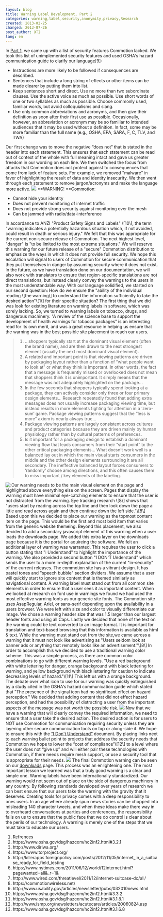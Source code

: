 ```yaml
---
layout: blog
title: Warning Label Development, Part 2
categories: warning,label,security,anonymity,privacy,Research
created: 2013-02-25
changed: 2013-07-26
post_author: OTI
lang: en
---
```

  In <a href="/blog/warning-label-development-part-1">Part 1</a>, we came up with a list of security features Commotion lacked. We took this list of unimplemented security features and used OSHA&#39;s hazard communication guide to clarify our language\[9\]:
<ul><li>Instructions are more likely to be followed if consequences are described.</li><li>Sentences that include a long string of effects or other items can be made clearer by putting them into list.</li><li>Keep sentences short and direct. Use no more than two subordinate clauses. Use the active voice as much as possible. Use short words of one or two syllables as much as possible. Choose commonly used, familiar words, but avoid colloquialisms and slang.</li><li>Use only common abbreviations and acronyms, and then give their definition as soon after their first use as possible. Occasionally, however, an abbreviation or acronym may be so familiar to intended audiences that it may be used without a definition. In fact, some may be more familiar than the full name (e.g., OSHA, EPA, SARA, F, C, TLV, and TWA)</li></ul>Our first change was to move the negative &ldquo;does not&rdquo; that is stated in the header into each statement. This ensures that each statement can be read out of context of the whole with full meaning intact and gave us greater freedom in our wording on each line. We then switched the focus from attacks that Commotion does not protect against to consequences that come from lack of feature sets. For example, we removed &quot;malware&quot; in favor of highlighting the result of data and identity insecurity. We then went through each statement to remove jargon/acronyms and make the language more active.
<img src="/files/warningTitle_0.png" />
**WARNING! **Commotion:
<ul><li>Cannot hide your identity</li><li>Does not prevent monitoring of internet traffic</li><li>Does not provide strong security against monitoring over the mesh</li><li>Can be jammed with radio/data-interference</li></ul>In accordance to ANZI &quot;Product Safety Signs and Labels&quot; \[10\], the term &quot;warning indicates a potentially hazardous situation which, if not avoided, could result in death or serious injury.&quot; We felt that this was appropriate for the current non-secure release of Commotion. The next highest level, &quot;danger&quot; is &quot;to be limited to the most extreme situations.&quot; We will reserve this warning for our future release of a &quot;secure&quot; Commotion distribution to emphasize the ways in which it does not provide full security. We hope this escalation will signal to users of Commotion for secure communication that they put themselves in danger by assuming security where it does not exist. In the future, as we have translation done on our documentation, we will also work with translators to ensure that region-specific translations are not direct translations, but instead clearly convey the warnings to the users in the most understandable way.
With our language solidified, we started on our second question: How do we ensure the &quot;ability of the individual reading \[the warning\] to understand the information sufficiently to take the desired action&quot;\[1\] for their specific situation? The first thing that we did was look for existing literature on warning labels in software, which was sorely lacking. So, we turned to warning labels on tobacco, drugs, and dangerous machinery. &quot;A review of the science base to support the development of health warnings for tobacco packages&quot; is an interesting read for its own merit, and was a great resource in helping us ensure that the warning was in the best possible site placement to reach our users.
<blockquote><ol><li>...shoppers typically start at the dominant visual element (often the brand name), and are then drawn to the next strongest element (usually the next most dominant visual element).</li><li>A related and important point is that viewing patterns are driven by packaging layout rather than a function of &ldquo;what people want to look at&rdquo; or what they think is important. In other words, the fact that a message is frequently missed or overlooked does not mean that shoppers think it is unimportant. It simply means that the message was not adequately highlighted on the package...</li><li>In the few seconds that shoppers typically spend looking at a package, they can actively consider only three or four primary design elements... Research repeatedly found that adding extra messages does not usually increase packaging viewing time, but instead results in more elements fighting for attention in a &lsquo;zero-sum&rsquo; game. Package viewing patterns suggest that the &ldquo;less is more&rdquo; axiom is nearly always true...</li><li>Package viewing patterns are largely consistent across cultures and product categories because they are driven mainly by human physiology rather than by cultural patterns of preferences.</li><li>Is it important for a packaging design to establish a dominant viewing flow that leads consumers from their &ldquo;start point&rdquo; to the other critical packaging elements... What doesn&rsquo;t work well is a balanced lay out in which the main visual starts consumers in the middle and the other design elements surrounding it are all secondary. The ineffective balanced layout forces consumers to &lsquo;randomly&rsquo; choose among directions, and this often causes them to miss important / key elements of the labeling.</li></ol></blockquote><img align="left" src="/files/fpattern.jpg" /> Our warning needs to be the main visual element on the page and highlighted above everything else on the screen. Pages that display the warning must have minimal eye-catching elements to ensure that the user is not distracted from the warning. Eye tracking research \[8\] shows that &quot;users start by reading across the top line and then look down the page a little and read across again and then continue down the left side.&quot;\[8\] Based upon this we decided to place our warning as the topmost content item on the page. This would be the first and most bold item that varies from the generic website themeing. Beyond this placement, we also decided to add a secondary javascript element of this warning when a user loads the downloads page. We added this extra layer on the downloads page because it is the portal for aquireing the software. We felt an additional layer of warning was warranted. This requires the user to click a button stating that &quot;I Understand&quot; to highlight the importance of the warning. We also provided a second button &quot;I DON&#39;T Understand&quot; which sends the user to a more in-depth explanation of the current &quot;in-security&quot; of the current releases.
The commotion site has a vibrant design. It has pastel tones and &quot;speech bubble&quot; section dividers. We assume that a user will quickly start to ignore site content that is themed similarly as navigational content. A warning label must stand out from all common site elements in order to ensure that a user sees it as important content. When we looked at research on font use in warnings we found we had used the most effective warning fonts as our generic site fonts. The Commotion site uses AsapRegular, Ariel, or sans-serif depending upon the availability in a users browser. We were left with size and color to visually differentiate our image. We chose a warning header size that was 1.5 larger than our largest header fonts and using all Caps. Lastly we decided that none of the text on the warning could be text converted to an image format. It is important for translation and text-based browsing that this information is available as html &amp; text.
While the warning must stand out from the site,we came across a warning that it must not look like advertising as &quot;Users seldom look at banner ads or anything that remotely looks like an advertisement.&quot;\[8\] In order to accomplish this we decided to use a traditional warning color scheme. This was a simple process, as there are common color combinations to go with different warning levels. &quot;Use a red background with white lettering for danger, orange background with black lettering for warning, and yellow background with black lettering for caution to indicate decreasing levels of hazard.&quot;\[11\] This left us with a orange background. The debate over what icon to use for our warning was quickly extinguished by a study cited in the OSHA&#39;s hazard communication guide which stated that &quot;The presence of the signal icon had no significant effect on hazard perception.&quot; We decided that adding content that did not effect hazard perception, and had the possibility of distracting a user from the important aspects of the message was not worth the possible risk.
<img src="/files/warning004.png" />
Now that we have a warning that will clearly convey the required information, we need to ensure that a user take the desired action. The desired action is for users to NOT use Commotion for communication requiring security unless they are layering other secure communication tools on top or along-side it. We hope to ensure this with the <a href="https://commotionwireless.net/understanding-commotions-warning-label">&ldquo;I Don&#39;t Understand&rdquo;</a> document. By placing links next to each warning bullet point to projects that address the security needs that Commotion we hope to lower the &ldquo;cost of compliance&rdquo;\[12\] to a level where the user does not &ldquo;give up&rdquo; and will either pair these technologies with Commotion, if there needs require mesh support, or use a security tool that is appropriate for their needs.
<img src="/files/warning002.png" />
The final Commotion warning can be seen on our <a href="https://commotionwireless.net/download"> downloads</a> page. This process was an enlightening one. The most important lesson we learned was that a truly good warning is a clear and simple one. Warning labels have been internationally standardized. Our warning would not seem out of place on the side of dangerous machinery in any country. By following standards developed over years of research we can best ensure that our users take the warning with the gravity that it deserves. Creating tools for privacy comes with a deep responsibility to ones users. In an age where already spun news stories can be chopped into misleading 140 character tweets, and when these ideas make there way in to overheard conversations at parties and conferences, the responsibility falls on us to ensure that the public face that we do control is clear about the perils of our technology. A warning is merely one of the steps that we must take to educate our users.
<ol><li>Refrences</li><li>https://www.osha.gov/dsg/hazcom/hc2inf2.html#3.2.1</li><li>http://www.diriwa.org/</li><li>https://www.torproject.org/</li><li>http://killerapps.foreignpolicy.com/posts/2012/11/05/internet_in_a_suitcase_ready_for_field_testing</li><li>https://www.nytimes.com/2011/06/12/world/12internet.html?pagewanted=all&amp;_r=1&amp;</li><li>http://www.wired.com/threatlevel/2011/12/internet-suitcase-dc/all/</li><li>https://commotionwireless.net/</li><li>http://www.usability.gov/articles/newsletter/pubs/032010news.html</li><li>https://www.osha.gov/dsg/hazcom/hc2inf2.html#3.3.2</li><li>https://www.osha.gov/dsg/hazcom/hc2inf2.html#3.1.8.1</li><li>http://www.ismp.org/newsletters/acutecare/articles/20060824.asp</li><li>https://www.osha.gov/dsg/hazcom/hc2inf2.html#3.1.6.8</li></ol> 
